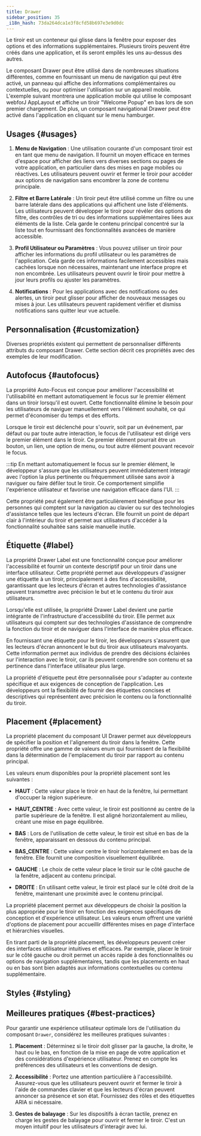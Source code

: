 ```yaml
---
title: Drawer
sidebar_position: 35
_i18n_hash: 73da264dca1e3f8cfd58b697e3e9d0dc
---
```

<DocChip chip="shadow" />
<DocChip chip="name" label="dwc-drawer" />
<DocChip chip='since' label='24.00' />
<JavadocLink type="drawer" location="com/webforj/component/drawer/Drawer" top='true'/>

Le tiroir est un conteneur qui glisse dans la fenêtre pour exposer des options et des informations supplémentaires. Plusieurs tiroirs peuvent être créés dans une application, et ils seront empilés les uns au-dessus des autres.

Le composant Drawer peut être utilisé dans de nombreuses situations différentes, comme en fournissant un menu de navigation qui peut être activé, un panneau qui affiche des informations complémentaires ou contextuelles, ou pour optimiser l'utilisation sur un appareil mobile. L'exemple suivant montrera une application mobile qui utilise le composant webforJ AppLayout et affiche un tiroir "Welcome Popup" en bas lors de son premier chargement. De plus, un composant navigational Drawer peut être activé dans l'application en cliquant sur le menu hamburger.

<AppLayoutViewer path='/webforj/drawerwelcome?' mobile='true'
javaE='https://raw.githubusercontent.com/webforj/webforj-documentation/refs/heads/main/src/main/java/com/webforj/samples/views/drawer/DrawerWelcomeView.java'
cssURL='/css/drawer/drawerWelcome.css'
/>

## Usages {#usages}

1. **Menu de Navigation** : Une utilisation courante d'un composant tiroir est en tant que menu de navigation. Il fournit un moyen efficace en termes d'espace pour afficher des liens vers diverses sections ou pages de votre application, en particulier dans des mises en page mobiles ou réactives. Les utilisateurs peuvent ouvrir et fermer le tiroir pour accéder aux options de navigation sans encombrer la zone de contenu principale.

2. **Filtre et Barre Latérale** : Un tiroir peut être utilisé comme un filtre ou une barre latérale dans des applications qui affichent une liste d'éléments. Les utilisateurs peuvent développer le tiroir pour révéler des options de filtre, des contrôles de tri ou des informations supplémentaires liées aux éléments de la liste. Cela garde le contenu principal concentré sur la liste tout en fournissant des fonctionnalités avancées de manière accessible.

3. **Profil Utilisateur ou Paramètres** : Vous pouvez utiliser un tiroir pour afficher les informations du profil utilisateur ou les paramètres de l'application. Cela garde ces informations facilement accessibles mais cachées lorsque non nécessaires, maintenant une interface propre et non encombrée. Les utilisateurs peuvent ouvrir le tiroir pour mettre à jour leurs profils ou ajuster les paramètres.

4. **Notifications** : Pour les applications avec des notifications ou des alertes, un tiroir peut glisser pour afficher de nouveaux messages ou mises à jour. Les utilisateurs peuvent rapidement vérifier et dismiss notifications sans quitter leur vue actuelle.

<ComponentDemo
path='/webforj/drawerdemo?'
javaE='https://raw.githubusercontent.com/webforj/webforj-documentation/refs/heads/main/src/main/java/com/webforj/samples/views/drawer/DrawerDemoView.java'
height='600px'
/>

## Personnalisation {#customization}

Diverses propriétés existent qui permettent de personnaliser différents attributs du composant Drawer. Cette section décrit ces propriétés avec des exemples de leur modification.

## Autofocus {#autofocus}

La propriété Auto-Focus est conçue pour améliorer l'accessibilité et l'utilisabilité en mettant automatiquement le focus sur le premier élément dans un tiroir lorsqu'il est ouvert. Cette fonctionnalité élimine le besoin pour les utilisateurs de naviguer manuellement vers l'élément souhaité, ce qui permet d'économiser du temps et des efforts.

Lorsque le tiroir est déclenché pour s'ouvrir, soit par un événement, par défaut ou par toute autre interaction, le focus de l'utilisateur est dirigé vers le premier élément dans le tiroir. Ce premier élément pourrait être un bouton, un lien, une option de menu, ou tout autre élément pouvant recevoir le focus.

:::tip
En mettant automatiquement le focus sur le premier élément, le développeur s'assure que les utilisateurs peuvent immédiatement interagir avec l'option la plus pertinente ou fréquemment utilisée sans avoir à naviguer ou faire défiler tout le tiroir. Ce comportement simplifie l'expérience utilisateur et favorise une navigation efficace dans l'UI.
:::

Cette propriété peut également être particulièrement bénéfique pour les personnes qui comptent sur la navigation au clavier ou sur des technologies d'assistance telles que les lecteurs d'écran. Elle fournit un point de départ clair à l'intérieur du tiroir et permet aux utilisateurs d'accéder à la fonctionnalité souhaitée sans saisie manuelle inutile.

<ComponentDemo
path='/webforj/drawerautofocus?'
javaE='https://raw.githubusercontent.com/webforj/webforj-documentation/refs/heads/main/src/main/java/com/webforj/samples/views/drawer/DrawerAutoFocusView.java'
height='600px'
/>

## Étiquette {#label}

La propriété Drawer Label est une fonctionnalité conçue pour améliorer l'accessibilité et fournir un contexte descriptif pour un tiroir dans une interface utilisateur. Cette propriété permet aux développeurs d'assigner une étiquette à un tiroir, principalement à des fins d'accessibilité, garantissant que les lecteurs d'écran et autres technologies d'assistance peuvent transmettre avec précision le but et le contenu du tiroir aux utilisateurs.

Lorsqu'elle est utilisée, la propriété Drawer Label devient une partie intégrante de l'infrastructure d'accessibilité du tiroir. Elle permet aux utilisateurs qui comptent sur des technologies d'assistance de comprendre la fonction du tiroir et de naviguer dans l'interface de manière plus efficace.

En fournissant une étiquette pour le tiroir, les développeurs s'assurent que les lecteurs d'écran annoncent le but du tiroir aux utilisateurs malvoyants. Cette information permet aux individus de prendre des décisions éclairées sur l'interaction avec le tiroir, car ils peuvent comprendre son contenu et sa pertinence dans l'interface utilisateur plus large.

La propriété d'étiquette peut être personnalisée pour s'adapter au contexte spécifique et aux exigences de conception de l'application. Les développeurs ont la flexibilité de fournir des étiquettes concises et descriptives qui représentent avec précision le contenu ou la fonctionnalité du tiroir.

## Placement {#placement}

La propriété placement du composant UI Drawer permet aux développeurs de spécifier la position et l'alignement du tiroir dans la fenêtre. Cette propriété offre une gamme de valeurs enum qui fournissent de la flexibilité dans la détermination de l'emplacement du tiroir par rapport au contenu principal.

Les valeurs enum disponibles pour la propriété placement sont les suivantes :

- **HAUT** : Cette valeur place le tiroir en haut de la fenêtre, lui permettant d'occuper la région supérieure.

- **HAUT_CENTRE** : Avec cette valeur, le tiroir est positionné au centre de la partie supérieure de la fenêtre. Il est aligné horizontalement au milieu, créant une mise en page équilibrée.

- **BAS** : Lors de l'utilisation de cette valeur, le tiroir est situé en bas de la fenêtre, apparaissant en dessous du contenu principal.

- **BAS_CENTRE** : Cette valeur centre le tiroir horizontalement en bas de la fenêtre. Elle fournit une composition visuellement équilibrée.

- **GAUCHE** : Le choix de cette valeur place le tiroir sur le côté gauche de la fenêtre, adjacent au contenu principal.

- **DROITE** : En utilisant cette valeur, le tiroir est placé sur le côté droit de la fenêtre, maintenant une proximité avec le contenu principal.

La propriété placement permet aux développeurs de choisir la position la plus appropriée pour le tiroir en fonction des exigences spécifiques de conception et d'expérience utilisateur. Les valeurs enum offrent une variété d'options de placement pour accueillir différentes mises en page d'interface et hiérarchies visuelles.

En tirant parti de la propriété placement, les développeurs peuvent créer des interfaces utilisateur intuitives et efficaces. Par exemple, placer le tiroir sur le côté gauche ou droit permet un accès rapide à des fonctionnalités ou options de navigation supplémentaires, tandis que les placements en haut ou en bas sont bien adaptés aux informations contextuelles ou contenu supplémentaire.

<ComponentDemo
path='/webforj/drawerplacement?'
javaE='https://raw.githubusercontent.com/webforj/webforj-documentation/refs/heads/main/src/main/java/com/webforj/samples/views/drawer/DrawerPlacementView.java'
height='600px'
/>

## Styles {#styling}

<TableBuilder name="Drawer" />

## Meilleures pratiques {#best-practices}

Pour garantir une expérience utilisateur optimale lors de l'utilisation du composant `Drawer`, considérez les meilleures pratiques suivantes :

1. **Placement** : Déterminez si le tiroir doit glisser par la gauche, la droite, le haut ou le bas, en fonction de la mise en page de votre application et des considérations d'expérience utilisateur. Prenez en compte les préférences des utilisateurs et les conventions de design.

2. **Accessibilité** : Portez une attention particulière à l'accessibilité. Assurez-vous que les utilisateurs peuvent ouvrir et fermer le tiroir à l'aide de commandes clavier et que les lecteurs d'écran peuvent annoncer sa présence et son état. Fournissez des rôles et des étiquettes ARIA si nécessaire.

3. **Gestes de balayage** : Sur les dispositifs à écran tactile, prenez en charge les gestes de balayage pour ouvrir et fermer le tiroir. C'est un moyen intuitif pour les utilisateurs d'interagir avec lui.
